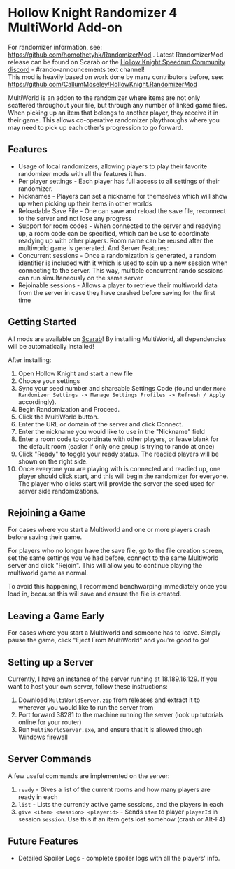 # Hollow Knight Randomizer 4 MultiWorld Add-on

For randomizer information, see: https://github.com/homothetyhk/RandomizerMod . 
Latest RandomizerMod release can be found on Scarab or the [Hollow Knight Speedrun Community discord](https://discord.gg/3JtHPsBjHD) - #rando-announcements text channel!  
This mod is heavily based on work done by many contributors before, see: https://github.com/CallumMoseley/HollowKnight.RandomizerMod

MultiWorld is an addon to the randomizer where items are not only scattered throughout your file, but through any number of linked game files. When picking up an item that belongs to another player, they receive it in their game. This allows co-operative randomizer playthroughs where you may need to pick up each other's progression to go forward.

## Features
- Usage of local randomizers, allowing players to play their favorite randomizer mods with all the features it has.
- Per player settings - Each player has full access to all settings of their randomizer.
- Nicknames - Players can set a nickname for themselves which will show up when picking up their items in other worlds
- Reloadable Save File - One can save and reload the save file, reconnect to the server and not lose any progress
- Support for room codes - When connected to the server and readying up, a room code can be specified, which can be use to coordinate readying up with other players. Room name can be reused after the multiworld game is generated.
And Server Features:
- Concurrent sessions - Once a randomization is generated, a random identifier is included with it which is used to spin up a new session when connecting to the server. This way, multiple concurrent rando sessions can run simultaneously on the same server
- Rejoinable sessions - Allows a player to retrieve their multiworld data from the server in case they have crashed before saving for the first time

## Getting Started
All mods are available on [Scarab](https://github.com/fifty-six/Scarab/releases/latest)!
By installing MultiWorld, all dependencies will be automatically installed!

After installing:
1. Open Hollow Knight and start a new file
2. Choose your settings
3. Sync your seed number and shareable Settings Code (found under `More Randomizer Settings -> Manage Settings Profiles -> Refresh / Apply` accordingly).
4. Begin Randomization and Proceed.
5. Click the MultiWorld button.
6. Enter the URL or domain of the server and click Connect.
7. Enter the nickname you would like to use in the "Nickname" field
8. Enter a room code to coordinate with other players, or leave blank for the default room (easier if only one group is trying to rando at once)
9. Click "Ready" to toggle your ready status. The readied players will be shown on the right side.
10. Once everyone you are playing with is connected and readied up, one player should click start, and this will begin the randomizer for everyone. The player who clicks start will provide the server the seed used for server side randomizations.

## Rejoining a Game
For cases where you start a Multiworld and one or more players crash before saving their game. 

For players who no longer have the save file, go to the file creation screen, set the same settings you've had before, connect to the same Multiworld server and click "Rejoin". This will allow you to continue playing the multiworld game as normal. 

To avoid this happening, I recommend benchwarping immediately once you load in, because this will save and ensure the file is created.

## Leaving a Game Early
For cases where you start a Multiworld and someone has to leave. Simply pause the game, click "Eject From MultiWorld" and you're good to go!

## Setting up a Server
Currently, I have an instance of the server running at 18.189.16.129.
If you want to host your own server, follow these instructions:

1. Download `MultiWorldServer.zip` from releases and extract it to wherever you would like to run the server from
2. Port forward 38281 to the machine running the server (look up tutorials online for your router)
3. Run `MultiWorldServer.exe`, and ensure that it is allowed through Windows firewall

## Server Commands

A few useful commands are implemented on the server:
1. `ready` - Gives a list of the current rooms and how many players are ready in each
2. `list` - Lists the currently active game sessions, and the players in each
3. `give <item> <session> <playerid>` - Sends `item` to player `playerId` in session `session`. Use this if an item gets lost somehow (crash or Alt-F4)

## Future Features
- Detailed Spoiler Logs - complete spoiler logs with all the players' info.